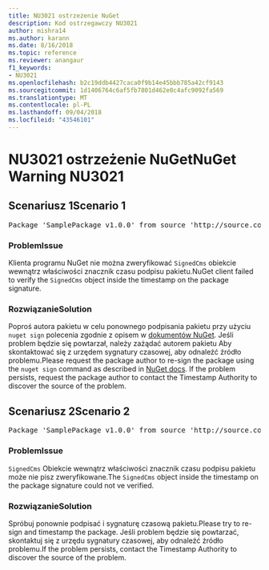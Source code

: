 ```yaml
---
title: NU3021 ostrzeżenie NuGet
description: Kod ostrzegawczy NU3021
author: mishra14
ms.author: karann
ms.date: 8/16/2018
ms.topic: reference
ms.reviewer: anangaur
f1_keywords:
- NU3021
ms.openlocfilehash: b2c19ddb4427caca0f9b14e45bbb785a42cf9143
ms.sourcegitcommit: 1d1406764c6af5fb7801d462e0c4afc9092fa569
ms.translationtype: MT
ms.contentlocale: pl-PL
ms.lasthandoff: 09/04/2018
ms.locfileid: "43546101"
---
```

# <a name="nuget-warning-nu3021"></a><span data-ttu-id="ea1c3-103">NU3021 ostrzeżenie NuGet</span><span class="sxs-lookup"><span data-stu-id="ea1c3-103">NuGet Warning NU3021</span></span>

## <a name="scenario-1"></a><span data-ttu-id="ea1c3-104">Scenariusz 1</span><span class="sxs-lookup"><span data-stu-id="ea1c3-104">Scenario 1</span></span>

<pre>Package 'SamplePackage v1.0.0' from source 'http://source.com/index.json': The primary signature's timestamp signature validation failed.</pre>

### <a name="issue"></a><span data-ttu-id="ea1c3-105">Problem</span><span class="sxs-lookup"><span data-stu-id="ea1c3-105">Issue</span></span>

<span data-ttu-id="ea1c3-106">Klienta programu NuGet nie można zweryfikować `SignedCms` obiekcie wewnątrz właściwości znacznik czasu podpisu pakietu.</span><span class="sxs-lookup"><span data-stu-id="ea1c3-106">NuGet client failed to verify the `SignedCms` object inside the timestamp on the package signature.</span></span>


### <a name="solution"></a><span data-ttu-id="ea1c3-107">Rozwiązanie</span><span class="sxs-lookup"><span data-stu-id="ea1c3-107">Solution</span></span>

<span data-ttu-id="ea1c3-108">Poproś autora pakietu w celu ponownego podpisania pakietu przy użyciu `nuget sign` polecenia zgodnie z opisem w [dokumentów NuGet](https://docs.microsoft.com/en-us/nuget/create-packages/sign-a-package). Jeśli problem będzie się powtarzał, należy zażądać autorem pakietu Aby skontaktować się z urzędem sygnatury czasowej, aby odnaleźć źródło problemu.</span><span class="sxs-lookup"><span data-stu-id="ea1c3-108">Please request the package author to re-sign the package using the `nuget sign` command as described in [NuGet docs](https://docs.microsoft.com/en-us/nuget/create-packages/sign-a-package). If the problem persists, request the package author to contact the Timestamp Authority to discover the source of the problem.</span></span>



## <a name="scenario-2"></a><span data-ttu-id="ea1c3-109">Scenariusz 2</span><span class="sxs-lookup"><span data-stu-id="ea1c3-109">Scenario 2</span></span>

<pre>Package 'SamplePackage v1.0.0' from source 'http://source.com/index.json': The timestamp signature validation failed.</pre>

### <a name="issue"></a><span data-ttu-id="ea1c3-110">Problem</span><span class="sxs-lookup"><span data-stu-id="ea1c3-110">Issue</span></span>

<span data-ttu-id="ea1c3-111">`SignedCms` Obiekcie wewnątrz właściwości znacznik czasu podpisu pakietu może nie pisz zweryfikowane.</span><span class="sxs-lookup"><span data-stu-id="ea1c3-111">The `SignedCms` object inside the timestamp on the package signature could not ve verified.</span></span>


### <a name="solution"></a><span data-ttu-id="ea1c3-112">Rozwiązanie</span><span class="sxs-lookup"><span data-stu-id="ea1c3-112">Solution</span></span>

<span data-ttu-id="ea1c3-113">Spróbuj ponownie podpisać i sygnaturę czasową pakietu.</span><span class="sxs-lookup"><span data-stu-id="ea1c3-113">Please try to re-sign and timestamp the package.</span></span> <span data-ttu-id="ea1c3-114">Jeśli problem będzie się powtarzać, skontaktuj się z urzędu sygnatury czasowej, aby odnaleźć źródło problemu.</span><span class="sxs-lookup"><span data-stu-id="ea1c3-114">If the problem persists, contact the Timestamp Authority to discover the source of the problem.</span></span>


